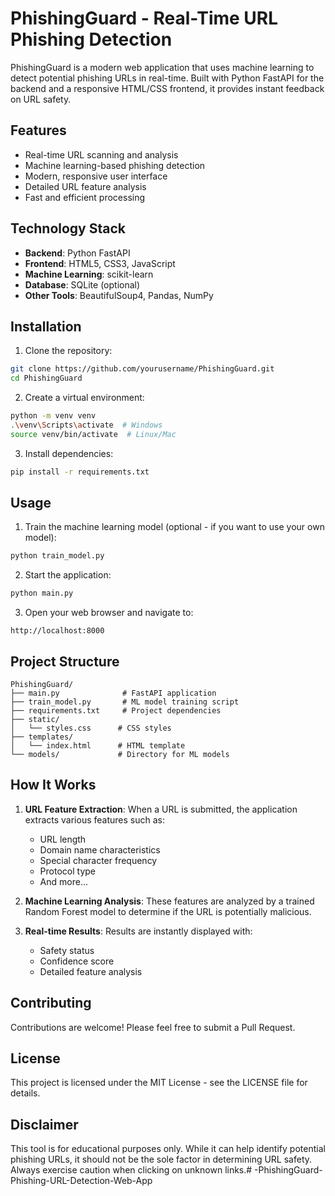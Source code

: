 # PhishingGuard - Real-Time URL Phishing Detection

PhishingGuard is a modern web application that uses machine learning to detect potential phishing URLs in real-time. Built with Python FastAPI for the backend and a responsive HTML/CSS frontend, it provides instant feedback on URL safety.

## Features

- Real-time URL scanning and analysis
- Machine learning-based phishing detection
- Modern, responsive user interface
- Detailed URL feature analysis
- Fast and efficient processing

## Technology Stack

- **Backend**: Python FastAPI
- **Frontend**: HTML5, CSS3, JavaScript
- **Machine Learning**: scikit-learn
- **Database**: SQLite (optional)
- **Other Tools**: BeautifulSoup4, Pandas, NumPy

## Installation

1. Clone the repository:
```bash
git clone https://github.com/yourusername/PhishingGuard.git
cd PhishingGuard
```

2. Create a virtual environment:
```bash
python -m venv venv
.\venv\Scripts\activate  # Windows
source venv/bin/activate  # Linux/Mac
```

3. Install dependencies:
```bash
pip install -r requirements.txt
```

## Usage

1. Train the machine learning model (optional - if you want to use your own model):
```bash
python train_model.py
```

2. Start the application:
```bash
python main.py
```

3. Open your web browser and navigate to:
```
http://localhost:8000
```

## Project Structure

```
PhishingGuard/
├── main.py              # FastAPI application
├── train_model.py       # ML model training script
├── requirements.txt     # Project dependencies
├── static/
│   └── styles.css      # CSS styles
├── templates/
│   └── index.html      # HTML template
└── models/             # Directory for ML models
```

## How It Works

1. **URL Feature Extraction**: When a URL is submitted, the application extracts various features such as:
   - URL length
   - Domain name characteristics
   - Special character frequency
   - Protocol type
   - And more...

2. **Machine Learning Analysis**: These features are analyzed by a trained Random Forest model to determine if the URL is potentially malicious.

3. **Real-time Results**: Results are instantly displayed with:
   - Safety status
   - Confidence score
   - Detailed feature analysis

## Contributing

Contributions are welcome! Please feel free to submit a Pull Request.

## License

This project is licensed under the MIT License - see the LICENSE file for details.

## Disclaimer

This tool is for educational purposes only. While it can help identify potential phishing URLs, it should not be the sole factor in determining URL safety. Always exercise caution when clicking on unknown links.#   - P h i s h i n g G u a r d - P h i s h i n g - U R L - D e t e c t i o n - W e b - A p p  
 